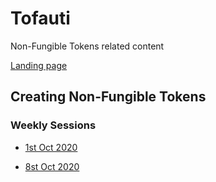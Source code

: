 # Tofauti

Non-Fungible Tokens related content

[Landing page](https://tofauti.mailchimpsites.com/)

## Creating Non-Fungible Tokens

### Weekly Sessions

- [1st Oct 2020](/nfts-storing-digital-items-on-chain)

- [8st Oct 2020](/nfts-which-standard-to-use)
